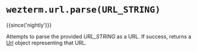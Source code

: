 # `wezterm.url.parse(URL_STRING)`

{{since('nightly')}}

Attempts to parse the provided *URL_STRING* as a URL.
If success, returns a [Url](Url.md) object representing that URL.

